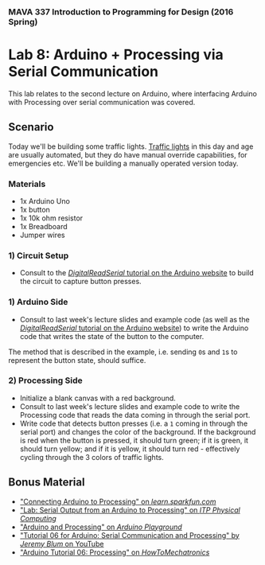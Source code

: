 ### MAVA 337 Introduction to Programming for Design  (2016 Spring)

# Lab 8: Arduino + Processing via Serial Communication

This lab relates to the second lecture on Arduino, where interfacing Arduino with Processing over serial communication was covered.

## Scenario

Today we'll be building some traffic lights. [Traffic lights](https://en.wikipedia.org/wiki/Traffic_light) in this day and age are usually automated, but they do have manual override capabilities, for emergencies etc. We'll be building a manually operated version today.

### Materials

- 1x Arduino Uno
- 1x button
- 1x 10k ohm resistor
- 1x Breadboard
- Jumper wires

### 1) Circuit Setup

- Consult to the [*DigitalReadSerial* tutorial on the Arduino website](http://www.arduino.cc/en/Tutorial/DigitalReadSerial) to build the circuit to capture button presses.

### 1) Arduino Side

- Consult to last week's lecture slides and example code (as well as the [*DigitalReadSerial* tutorial on the Arduino website](http://www.arduino.cc/en/Tutorial/DigitalReadSerial)) to write the Arduino code that writes the state of the button to the computer.
 
The method that is described in the example, i.e. sending `0`s and `1`s to represent the button state, should suffice.

### 2) Processing Side

- Initialize a blank canvas with a red background.
- Consult to last week's lecture slides and example code  to write the Processing code that reads the data coming in through the serial port.
- Write code that detects button presses (i.e. a `1` coming in through the serial port) and changes the color of the background. If the background is red when the button is pressed, it should turn green; if it is green, it should turn yellow; and if it is yellow, it should turn red - effectively cycling through the 3 colors of traffic lights.

## Bonus Material

- ["Connecting Arduino to Processing" on *learn.sparkfun.com*](https://learn.sparkfun.com/tutorials/connecting-arduino-to-processing)
- ["Lab: Serial Output from an Arduino to Processing" on *ITP Physical Computing*](https://itp.nyu.edu/physcomp/labs/labs-serial-communication/serial-output-from-an-arduino/)
- ["Arduino and Processing" on *Arduino Playground*](http://playground.arduino.cc/Interfacing/Processing)
- ["Tutorial 06 for Arduino: Serial Communication and Processing" by *Jeremy Blum* on YouTube](https://youtu.be/g0pSfyXOXj8)
- ["Arduino Tutorial 06: Processing" on *HowToMechatronics*](http://howtomechatronics.com/tutorials/arduino/processing/)
